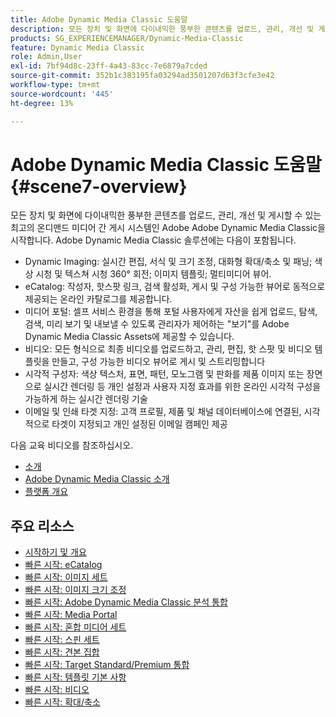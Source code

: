 ```yaml
---
title: Adobe Dynamic Media Classic 도움말
description: 모든 장치 및 화면에 다이내믹한 풍부한 콘텐츠를 업로드, 관리, 개선 및 게시할 수 있는 최고의 온디맨드 미디어 간 게시 시스템인 Adobe Adobe Dynamic Media Classic을 시작합니다.
products: SG_EXPERIENCEMANAGER/Dynamic-Media-Classic
feature: Dynamic Media Classic
role: Admin,User
exl-id: 7bf94d8c-23ff-4a43-83cc-7e6879a7cded
source-git-commit: 352b1c383195fa03294ad3501207d63f3cfe3e42
workflow-type: tm+mt
source-wordcount: '445'
ht-degree: 13%

---
```


# Adobe Dynamic Media Classic 도움말 {#scene7-overview}

모든 장치 및 화면에 다이내믹한 풍부한 콘텐츠를 업로드, 관리, 개선 및 게시할 수 있는 최고의 온디맨드 미디어 간 게시 시스템인 Adobe Adobe Dynamic Media Classic을 시작합니다. Adobe Dynamic Media Classic 솔루션에는 다음이 포함됩니다.

* Dynamic Imaging: 실시간 편집, 서식 및 크기 조정, 대화형 확대/축소 및 패닝; 색상 시청 및 텍스쳐 시청 360° 회전; 이미지 템플릿; 멀티미디어 뷰어.
* eCatalog: 작성자, 핫스팟 링크, 검색 활성화, 게시 및 구성 가능한 뷰어로 동적으로 제공되는 온라인 카탈로그를 제공합니다.
* 미디어 포털: 셀프 서비스 환경을 통해 포털 사용자에게 자산을 쉽게 업로드, 탐색, 검색, 미리 보기 및 내보낼 수 있도록 관리자가 제어하는 &quot;보기&quot;를 Adobe Dynamic Media Classic Assets에 제공할 수 있습니다.
* 비디오: 모든 형식으로 최종 비디오를 업로드하고, 관리, 편집, 핫 스팟 및 비디오 템플릿을 만들고, 구성 가능한 비디오 뷰어로 게시 및 스트리밍합니다
* 시각적 구성자: 색상 텍스처, 표면, 패턴, 모노그램 및 판화를 제품 이미지 또는 장면으로 실시간 렌더링 등 개인 설정과 사용자 지정 효과를 위한 온라인 시각적 구성을 가능하게 하는 실시간 렌더링 기술
* 이메일 및 인쇄 타겟 지정: 고객 프로필, 제품 및 채널 데이터베이스에 연결된, 시각적으로 타겟이 지정되고 개인 설정된 이메일 캠페인 제공

다음 교육 비디오를 참조하십시오.

* [소개](https://s7d5.scene7.com/s7viewers/html5/VideoViewer.html?videoserverurl=https://s7d5.scene7.com/is/content/&amp;emailurl=https://s7d5.scene7.com/s7/emailFriend&amp;serverUrl=https://s7d5.scene7.com/is/image/&amp;config=Scene7SharedAssets/Universal_HTML5_Video&amp;contenturl=https://s7d5.scene7.com/skins/&amp;asset=S7tutorials/570_Introduction_converted%20renamed_Getting%20Started-AVS)
* [Adobe Dynamic Media Classic 소개](https://s7d5.scene7.com/s7viewers/html5/VideoViewer.html?videoserverurl=https://s7d5.scene7.com/is/content/&amp;emailurl=https://s7d5.scene7.com/s7/emailFriend&amp;serverUrl=https://s7d5.scene7.com/is/image/&amp;config=Scene7SharedAssets/Universal_HTML5_Video&amp;contenturl=https://s7d5.scene7.com/skins/&amp;asset=S7tutorials/577_What%20is%20Scene7_converted%20renamed_Getting%20Started-AVS)
* [플랫폼 개요](https://s7d5.scene7.com/s7viewers/html5/VideoViewer.html?videoserverurl=https://s7d5.scene7.com/is/content/&amp;emailurl=https://s7d5.scene7.com/s7/emailFriend&amp;serverUrl=https://s7d5.scene7.com/is/image/&amp;config=Scene7SharedAssets/Universal_HTML5_Video&amp;contenturl=https://s7d5.scene7.com/skins/&amp;asset=S7tutorials/572_Platform%20Overview_converted%20renamed_Getting%20Started-AVS)

## 주요 리소스

* [시작하기 및 개요](/help/dmc-platform-overview.md)
* [빠른 시작: eCatalog](/help/quick-start-ecatalog.md)
* [빠른 시작: 이미지 세트](/help/quick-start-image-sets.md)
* [빠른 시작: 이미지 크기 조정](/help/quick-start-image-sizing.md)
* [빠른 시작: Adobe Dynamic Media Classic 분석 통합](/help/quick-start-integrating-dmc-analytics.md)
* [빠른 시작: Media Portal](/help/quick-start-media-portal-administration.md)
* [빠른 시작: 혼합 미디어 세트](/help/quick-start-mixed-media-sets.md)
* [빠른 시작: 스핀 세트](/help/quick-start-spin-sets.md)
* [빠른 시작: 견본 집합](/help/quick-start-swatch-sets.md)
* [빠른 시작: Target Standard/Premium 통합](/help/quick-start-target-integration.md)
* [빠른 시작: 템플릿 기본 사항](/help/quick-start-template-basics.md)
* [빠른 시작: 비디오](/help/quick-start-video.md)
* [빠른 시작: 확대/축소](/help/quick-start-zoom.md)
